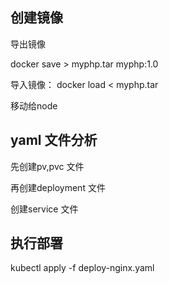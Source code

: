 
## 创建镜像

导出镜像

docker save > myphp.tar myphp:1.0

导入镜像：
docker load < myphp.tar 

移动给node



## yaml 文件分析


先创建pv,pvc 文件

再创建deployment 文件

创建service 文件



## 执行部署

kubectl apply -f deploy-nginx.yaml


